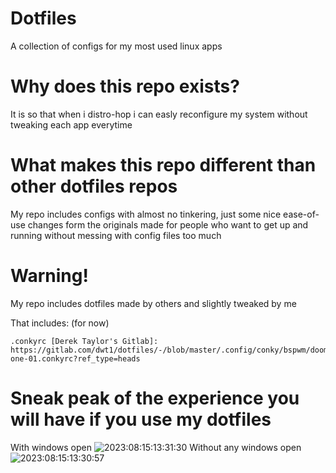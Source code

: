 # Dotfiles
A collection of configs for my most used linux apps

# Why does this repo exists?
It is so that when i distro-hop i can easly reconfigure my system without tweaking each app everytime

# What makes this repo different than other dotfiles repos
My repo includes configs with almost no tinkering, just some nice ease-of-use changes form the originals
made for people who want to get up and running without messing with config files too much

# Warning!
My repo includes dotfiles made by others and slightly tweaked by me

That includes:    (for now)
    
    .conkyrc [Derek Taylor's Gitlab]: https://gitlab.com/dwt1/dotfiles/-/blob/master/.config/conky/bspwm/doom-one-01.conkyrc?ref_type=heads

# Sneak peak of the experience you will have if you use my dotfiles
With windows open
![2023:08:15:13:31:30](https://github.com/Freyja335/Dotfiles/assets/92382538/62139647-025a-4b27-89df-91969ea23118)
Without any windows open
![2023:08:15:13:30:57](https://github.com/Freyja335/Dotfiles/assets/92382538/2010b729-6fc5-4d60-a3ff-77a1e33f4e29)
